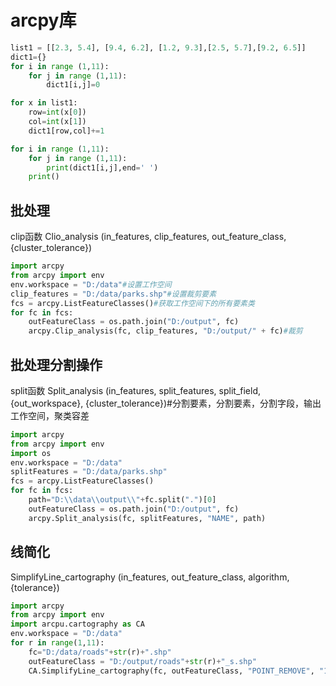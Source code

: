 # arcpy库

```python
list1 = [[2.3, 5.4], [9.4, 6.2], [1.2, 9.3],[2.5, 5.7],[9.2, 6.5]]
dict1={}
for i in range (1,11):
    for j in range (1,11):
        dict1[i,j]=0

for x in list1:
    row=int(x[0])
    col=int(x[1])
    dict1[row,col]+=1

for i in range (1,11):
    for j in range (1,11):
        print(dict1[i,j],end=' ')
    print()
```

## 批处理

clip函数
Clio_analysis (in_features, clip_features, out_feature_class, {cluster_tolerance})

```python
import arcpy
from arcpy import env
env.workspace = "D:/data"#设置工作空间
clip_features = "D:/data/parks.shp"#设置裁剪要素
fcs = arcpy.ListFeatureClasses()#获取工作空间下的所有要素类
for fc in fcs:
    outFeatureClass = os.path.join("D:/output", fc)
    arcpy.Clip_analysis(fc, clip_features, "D:/output/" + fc)#裁剪
```

## 批处理分割操作
split函数
Split_analysis (in_features, split_features, split_field, {out_workspace}, 
{cluster_tolerance})#分割要素，分割要素，分割字段，输出工作空间，聚类容差
```python
import arcpy
from arcpy import env
import os
env.workspace = "D:/data"
splitFeatures = "D:/data/parks.shp"
fcs = arcpy.ListFeatureClasses()
for fc in fcs:
    path="D:\\data\\output\\"+fc.split(".")[0]
    outFeatureClass = os.path.join("D:/output", fc)
    arcpy.Split_analysis(fc, splitFeatures, "NAME", path)
```

## 线简化
SimplifyLine_cartography (in_features, out_feature_class, algorithm, {tolerance})

```python
import arcpy
from arcpy import env
import arcpu.cartography as CA
env.workspace = "D:/data"
for r in range(1,11):
    fc="D:/data/roads"+str(r)+".shp"
    outFeatureClass = "D:/output/roads"+str(r)+"_s.shp"
    CA.SimplifyLine_cartography(fc, outFeatureClass, "POINT_REMOVE", "100 Meters")
```